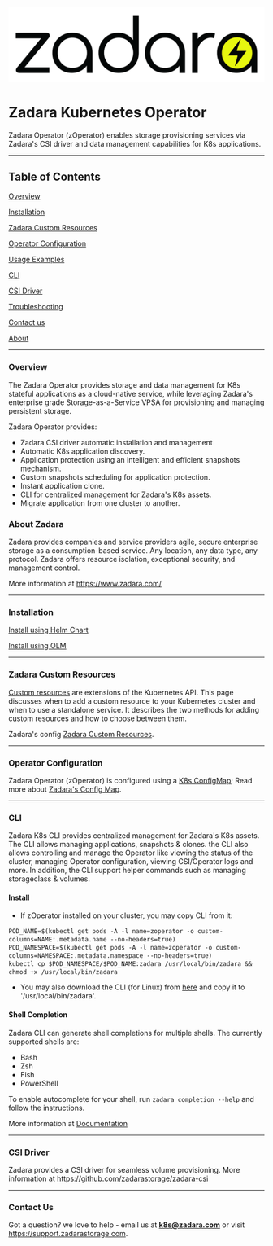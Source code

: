 ![Image](zadara.png)

# Zadara Kubernetes Operator

Zadara Operator (zOperator) enables storage provisioning services via Zadara's CSI driver and data management capabilities for K8s applications.

---
## Table of Contents

[Overview](#overview)

[Installation](#installation)

[Zadara Custom Resources](#zadara-custom-resources)

[Operator Configuration](#operator-configuration)

[Usage Examples](examples/README.md)

[CLI](#cli)

[CSI Driver](#csi-driver)

[Troubleshooting](docs/troubleshooting.md)

[Contact us](#contact-us)

[About](#about)

---
### Overview

The Zadara Operator provides storage and data management for K8s stateful
applications as a cloud-native service, while leveraging Zadara's enterprise
grade Storage-as-a-Service VPSA for provisioning and managing persistent
storage.

Zadara Operator provides:
* Zadara CSI driver automatic installation and management
* Automatic K8s application discovery.
* Application protection using an intelligent and efficient snapshots mechanism.
* Custom snapshots scheduling for application protection.
* Instant application clone.
* CLI for centralized management for Zadara's K8s assets.
* Migrate application from one cluster to another.


### About Zadara

Zadara provides companies and service providers agile, secure
enterprise storage as a consumption-based service. Any location, any
data type, any protocol. Zadara offers resource isolation, exceptional
security, and management control.

More information at https://www.zadara.com/

---
### Installation

[Install using Helm Chart](docs/install_helm.md)

[Install using OLM](https://operatorhub.io/operator/zoperator)

---
### Zadara Custom Resources

[Custom resources](https://kubernetes.io/docs/concepts/extend-kubernetes/api-extension/custom-resources/#custom-resources) are extensions of the Kubernetes API. This page discusses when to add a custom resource to your Kubernetes cluster and when to use a standalone service. It describes the two methods for adding custom resources and how to choose between them.

Zadara's config  [Zadara Custom Resources](docs/custom_resources.md).

---
### Operator Configuration

Zadara Operator (zOperator) is configured using a [K8s ConfigMap](https://kubernetes.io/docs/concepts/configuration/configmap); Read more about [Zadara's Config Map](docs/config_map.md).

---
### CLI

Zadara K8s CLI provides centralized management for Zadara's K8s assets.
The CLI allows managing applications, snapshots & clones.
the CLI also allows controlling and manage the Operator like viewing the status of the cluster, managing Operator configuration, viewing CSI/Operator logs and more.
In addition, the CLI support helper commands such as managing storageclass & volumes.

#### Install

* If zOperator installed on your cluster, you may copy CLI from it:
```shell script
POD_NAME=$(kubectl get pods -A -l name=zoperator -o custom-columns=NAME:.metadata.name --no-headers=true)
POD_NAMESPACE=$(kubectl get pods -A -l name=zoperator -o custom-columns=NAMESPACE:.metadata.namespace --no-headers=true)
kubectl cp $POD_NAMESPACE/$POD_NAME:zadara /usr/local/bin/zadara && chmod +x /usr/local/bin/zadara
```

* You may also download the CLI (for Linux) from [here](cli/zadara) and copy it to '/usr/local/bin/zadara'.

#### Shell Completion

Zadara CLI can generate shell completions for multiple shells. The currently supported shells are:

* Bash
* Zsh
* Fish
* PowerShell

To enable autocomplete for your shell, run `zadara completion --help` and follow the instructions.

More information at [Documentation](cli/docs/README.md)

---
### CSI Driver

Zadara provides a CSI driver for seamless volume provisioning.
More information at https://github.com/zadarastorage/zadara-csi

---
### Contact Us

Got a question? we love to help - email us at **k8s@zadara.com** or visit https://support.zadarastorage.com.

